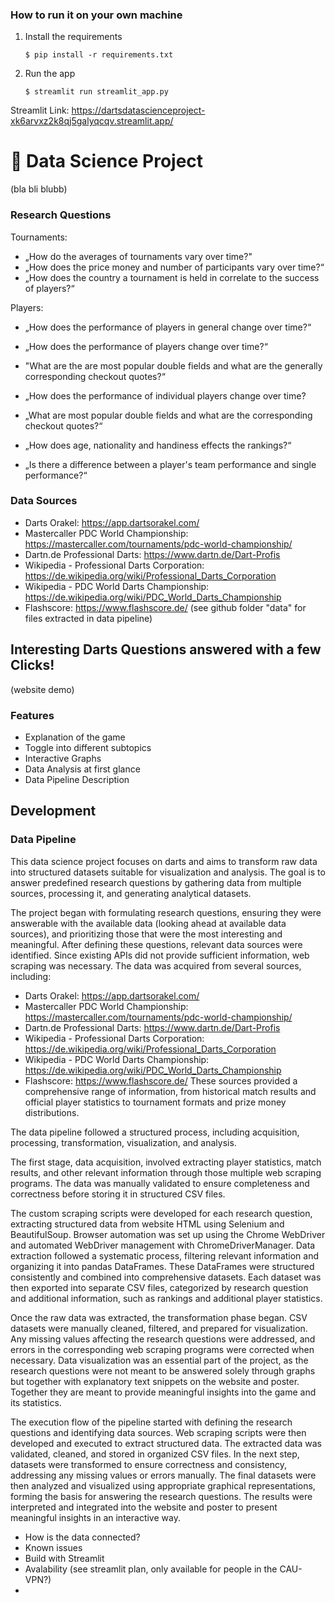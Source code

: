 ### How to run it on your own machine

1. Install the requirements

   ```
   $ pip install -r requirements.txt
   ```

2. Run the app

   ```
   $ streamlit run streamlit_app.py
   ```
Streamlit Link:
https://dartsdatascienceproject-xk6arvxz2k8qj5galyqcqv.streamlit.app/


# :dart: Data Science Project
(bla bli blubb)

### Research Questions
Tournaments:
- „How do the averages of tournaments vary over time?"
- „How does the price money and number of participants vary over time?“
- „How does the country a tournament is held in correlate to the success of players?“

Players:
- „How does the performance of players in general change over time?“
-    „How does the performance of players change over time?“
-    "What are the are most popular double fields and what are the generally corresponding checkout quotes?“

- „How does the performance of individual players change over time?
-    „What are most popular double fields and what are the corresponding checkout quotes?“
- „How does age, nationality and handiness effects the rankings?“
- „Is there a difference between a player's team performance and single performance?“

### Data Sources
- Darts Orakel: https://app.dartsorakel.com/
- Mastercaller PDC World Championship: https://mastercaller.com/tournaments/pdc-world-championship/
- Dartn.de Professional Darts: https://www.dartn.de/Dart-Profis
- Wikipedia - Professional Darts Corporation: https://de.wikipedia.org/wiki/Professional_Darts_Corporation
- Wikipedia - PDC World Darts Championship: https://de.wikipedia.org/wiki/PDC_World_Darts_Championship
- Flashscore: https://www.flashscore.de/
(see github folder "data" for files extracted in data pipeline)

## Interesting Darts Questions answered with a few Clicks!
(website demo)

### Features
- Explanation of the game
- Toggle into different subtopics
- Interactive Graphs
- Data Analysis at first glance
- Data Pipeline Description

## Development

### Data Pipeline

This data science project focuses on darts and aims to transform raw data into structured datasets suitable for visualization and analysis. The goal is to answer predefined research questions by gathering data from multiple sources, processing it, and generating analytical datasets.

The project began with formulating research questions, ensuring they were answerable with the available data (looking ahead at available data sources), and prioritizing those that were the most interesting and meaningful. After defining these questions, relevant data sources were identified. Since existing APIs did not provide sufficient information, web scraping was necessary. The data was acquired from several sources, including:

- Darts Orakel: https://app.dartsorakel.com/
- Mastercaller PDC World Championship: https://mastercaller.com/tournaments/pdc-world-championship/
- Dartn.de Professional Darts: https://www.dartn.de/Dart-Profis
- Wikipedia - Professional Darts Corporation: https://de.wikipedia.org/wiki/Professional_Darts_Corporation
- Wikipedia - PDC World Darts Championship: https://de.wikipedia.org/wiki/PDC_World_Darts_Championship
- Flashscore: https://www.flashscore.de/
These sources provided a comprehensive range of information, from historical match results and official player statistics to tournament formats and prize money distributions.

The data pipeline followed a structured process, including acquisition, processing, transformation, visualization, and analysis.

The first stage, data acquisition, involved extracting player statistics, match results, and other relevant information through those multiple web scraping programs. The data was manually validated to ensure completeness and correctness before storing it in structured CSV files.

The custom scraping scripts were developed for each research question, extracting structured data from website HTML using Selenium and BeautifulSoup. Browser automation was set up using the Chrome WebDriver and automated WebDriver management with ChromeDriverManager. Data extraction followed a systematic process, filtering relevant information and organizing it into pandas DataFrames. These DataFrames were structured consistently and combined into comprehensive datasets. Each dataset was then exported into separate CSV files, categorized by research question and additional information, such as rankings and additional player statistics.

Once the raw data was extracted, the transformation phase began. CSV datasets were manually cleaned, filtered, and prepared for visualization. Any missing values affecting the research questions were addressed, and errors in the corresponding web scraping programs were corrected when necessary. Data visualization was an essential part of the project, as the research questions were not meant to be answered solely through graphs but together with explanatory text snippets on the website and poster. Together they are meant to provide meaningful insights into the game and its statistics.

The execution flow of the pipeline started with defining the research questions and identifying data sources. Web scraping scripts were then developed and executed to extract structured data. The extracted data was validated, cleaned, and stored in organized CSV files. In the next step, datasets were transformed to ensure correctness and consistency, addressing any missing values or errors manually. The final datasets were then analyzed and visualized using appropriate graphical representations, forming the basis for answering the research questions. The results were interpreted and integrated into the website and poster to present meaningful insights in an interactive way.

- How is the data connected?
- Known issues
- Build with Streamlit
- Avalability (see streamlit plan, only available for people in the CAU-VPN?)
- 
